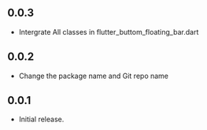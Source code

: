 ## 0.0.3
* Intergrate All classes in flutter_buttom_floating_bar.dart

## 0.0.2
* Change the package name and Git repo name

## 0.0.1
* Initial release.



